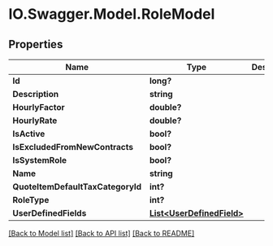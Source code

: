 # IO.Swagger.Model.RoleModel
## Properties

Name | Type | Description | Notes
------------ | ------------- | ------------- | -------------
**Id** | **long?** |  | [optional] 
**Description** | **string** |  | [optional] 
**HourlyFactor** | **double?** |  | [optional] 
**HourlyRate** | **double?** |  | [optional] 
**IsActive** | **bool?** |  | [optional] 
**IsExcludedFromNewContracts** | **bool?** |  | [optional] 
**IsSystemRole** | **bool?** |  | [optional] 
**Name** | **string** |  | [optional] 
**QuoteItemDefaultTaxCategoryId** | **int?** |  | [optional] 
**RoleType** | **int?** |  | [optional] 
**UserDefinedFields** | [**List&lt;UserDefinedField&gt;**](UserDefinedField.md) |  | [optional] 

[[Back to Model list]](../README.md#documentation-for-models) [[Back to API list]](../README.md#documentation-for-api-endpoints) [[Back to README]](../README.md)

